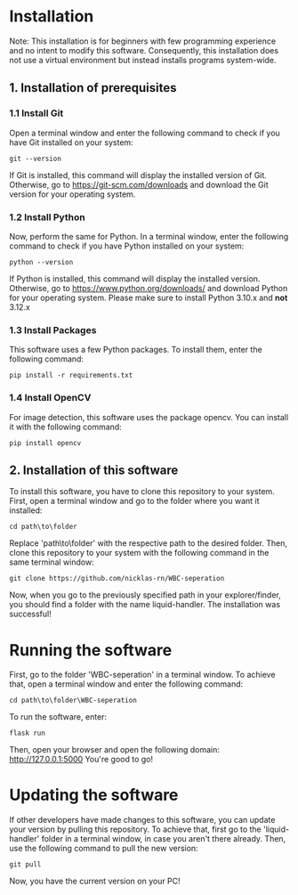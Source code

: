 # Installation
Note: This installation is for beginners with few programming experience and no intent to modify this software. Consequently, this installation does not use a virtual environment but instead installs programs system-wide.
## 1. Installation of prerequisites
### 1.1 Install Git
Open a terminal window and enter the following command to check if you have Git installed on your system:
```
git --version
```
If Git is installed, this command will display the installed version of Git. Otherwise, go to https://git-scm.com/downloads and download the Git version for your operating system.
### 1.2 Install Python
Now, perform the same for Python. In a terminal window, enter the following command to check if you have Python installed on your system:
```
python --version
```
If Python is installed, this command will display the installed version. Otherwise, go to https://www.python.org/downloads/ and download Python for your operating system. Please make sure to install Python 3.10.x and **not** 3.12.x
### 1.3 Install Packages
This software uses a few Python packages. To install them, enter the following command:
```
pip install -r requirements.txt
```
### 1.4 Install OpenCV
For image detection, this software uses the package opencv. You can install it with the following command:
```
pip install opencv
```
## 2. Installation of this software
To install this software, you have to clone this repository to your system. First, open a terminal window and go to the folder where you want it installed:
```
cd path\to\folder
```
Replace 'path\to\folder' with the respective path to the desired folder.
Then, clone this repository to your system with the following command in the same terminal window:
```
git clone https://github.com/nicklas-rn/WBC-seperation
```
Now, when you go to the previously specified path in your explorer/finder, you should find a folder with the name liquid-handler. The installation was successful!

# Running the software
First, go to the folder 'WBC-seperation' in a terminal window. To achieve that, open a terminal window and enter the following command:
```
cd path\to\folder\WBC-seperation
```
To run the software, enter:
```
flask run
```
Then, open your browser and open the following domain: http://127.0.0.1:5000
You're good to go!

# Updating the software
If other developers have made changes to this software, you can update your version by pulling this repository. To achieve that, first go to the 'liquid-handler' folder in a terminal window, in case you aren't there already. Then, use the following command to pull the new version:
```
git pull
```
Now, you have the current version on your PC!
